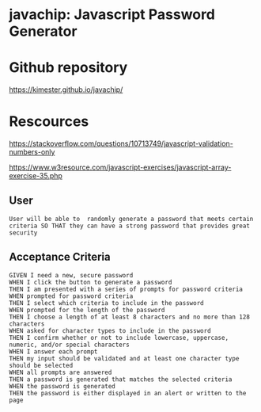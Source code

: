 # javachip: Javascript Password Generator

# Github repository
https://kimester.github.io/javachip/

# Rescources
https://stackoverflow.com/questions/10713749/javascript-validation-numbers-only

https://www.w3resource.com/javascript-exercises/javascript-array-exercise-35.php





## User 

```
User will be able to  randomly generate a password that meets certain criteria SO THAT they can have a strong password that provides great security
```

## Acceptance Criteria

```
GIVEN I need a new, secure password
WHEN I click the button to generate a password
THEN I am presented with a series of prompts for password criteria
WHEN prompted for password criteria
THEN I select which criteria to include in the password
WHEN prompted for the length of the password
THEN I choose a length of at least 8 characters and no more than 128 characters
WHEN asked for character types to include in the password
THEN I confirm whether or not to include lowercase, uppercase, numeric, and/or special characters
WHEN I answer each prompt
THEN my input should be validated and at least one character type should be selected
WHEN all prompts are answered
THEN a password is generated that matches the selected criteria
WHEN the password is generated
THEN the password is either displayed in an alert or written to the page
```


